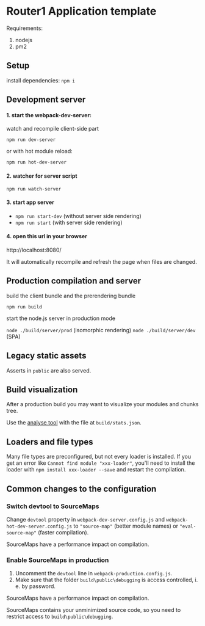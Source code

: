 Router1 Application template
========================

Requirements:

1. nodejs
2. pm2

## Setup 

install dependencies: `npm i`

## Development server


#### 1. start the webpack-dev-server:

watch and recompile client-side part

`npm run dev-server` 

or with hot module reload:

`npm run hot-dev-server`
 

#### 2. watcher for server script

`npm run watch-server`


#### 3. start app server
 
- `npm run start-dev` (without server side rendering)
- `npm run start` (with server side rendering)

#### 4. open this url in your browser

http://localhost:8080/

It will automatically recompile and refresh the page when files are changed.

## Production compilation and server

build the client bundle and the prerendering bundle

`npm run build`

start the node.js server in production mode

`node ./build/server/prod` (isomorphic rendering)
`node ./build/server/dev` (SPA)

## Legacy static assets

Asserts in `public` are also served.


## Build visualization

After a production build you may want to visualize your modules and chunks tree.

Use the [analyse tool](http://webpack.github.io/analyse/) with the file at `build/stats.json`.


## Loaders and file types

Many file types are preconfigured, but not every loader is installed. If you get an error like `Cannot find module "xxx-loader"`, you'll need to install the loader with `npm install xxx-loader --save` and restart the compilation.


## Common changes to the configuration

### Switch devtool to SourceMaps

Change `devtool` property in `webpack-dev-server.config.js` and `webpack-hot-dev-server.config.js` to `"source-map"` (better module names) or `"eval-source-map"` (faster compilation).

SourceMaps have a performance impact on compilation.

### Enable SourceMaps in production

1. Uncomment the `devtool` line in `webpack-production.config.js`.
2. Make sure that the folder `build\public\debugging` is access controlled, i. e. by password.

SourceMaps have a performance impact on compilation.

SourceMaps contains your unminimized source code, so you need to restrict access to `build\public\debugging`.

